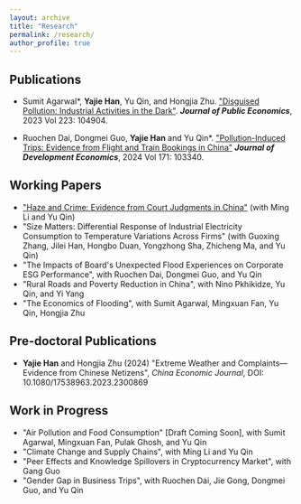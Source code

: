 ```yaml
---
layout: archive
title: "Research"
permalink: /research/
author_profile: true
---
```


## Publications

- Sumit Agarwal*, **Yajie Han**, Yu Qin, and Hongjia Zhu. ["Disguised Pollution: Industrial Activities in the Dark"](../assets/disguised_pollution.pdf). **_Journal of Public Economics_**, 2023 Vol 223: 104904.

- Ruochen Dai, Dongmei Guo, **Yajie Han** and Yu Qin*. ["Pollution-Induced Trips: Evidence from Flight and Train Bookings in China"](../assets/pollution_induced_trips.pdf) **_Journal of Development Economics_**, 2024 Vol 171: 103340.

## Working Papers

- ["Haze and Crime: Evidence from Court Judgments in China"](https://papers.ssrn.com/sol3/papers.cfm?abstract_id=4382021) (with Ming Li and Yu Qin)
- "Size Matters: Differential Response of Industrial Electricity Consumption to Temperature Variations Across Firms" (with Guoxing Zhang, Jilei Han, Hongbo Duan, Yongzhong Sha, Zhicheng Ma, and Yu Qin)
- "The Impacts of Board's Unexpected Flood Experiences on Corporate ESG Performance", with Ruochen Dai, Dongmei Guo, and Yu Qin
- "Rural Roads and Poverty Reduction in China", with Nino Pkhikidze, Yu Qin, and Yi Yang
- "The Economics of Flooding", with Sumit Agarwal, Mingxuan Fan, Yu Qin, Hongjia Zhu

## Pre-doctoral Publications

- **Yajie Han** and Hongjia Zhu (2024) "Extreme Weather and Complaints—Evidence from Chinese Netizens", _China Economic Journal_, DOI: 10.1080/17538963.2023.2300869

## Work in Progress

- "Air Pollution and Food Consumption" \[Draft Coming Soon\], with Sumit Agarwal, Mingxuan Fan, Pulak Ghosh, and Yu Qin
- "Climate Change and Supply Chains", with Ming Li and Yu Qin
- "Peer Effects and Knowledge Spillovers in Cryptocurrency Market", with Gang Guo
- "Gender Gap in Business Trips", with Ruochen Dai, Jie Gong, Dongmei Guo, and Yu Qin


<!-- {% include base_path %}

{% for post in site.publications reversed %}
  {% include archive-single.html %}
{% endfor %} -->

